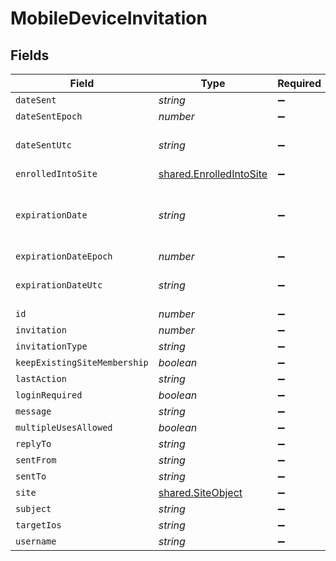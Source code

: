 # MobileDeviceInvitation


## Fields

| Field                                                              | Type                                                               | Required                                                           | Description                                                        | Example                                                            |
| ------------------------------------------------------------------ | ------------------------------------------------------------------ | ------------------------------------------------------------------ | ------------------------------------------------------------------ | ------------------------------------------------------------------ |
| `dateSent`                                                         | *string*                                                           | :heavy_minus_sign:                                                 | N/A                                                                | 2012-05-07 11:13:35                                                |
| `dateSentEpoch`                                                    | *number*                                                           | :heavy_minus_sign:                                                 | N/A                                                                | 1336407215609                                                      |
| `dateSentUtc`                                                      | *string*                                                           | :heavy_minus_sign:                                                 | N/A                                                                | 2012-05-07T11:13:35.609-0500                                       |
| `enrolledIntoSite`                                                 | [shared.EnrolledIntoSite](../../models/shared/enrolledintosite.md) | :heavy_minus_sign:                                                 | N/A                                                                |                                                                    |
| `expirationDate`                                                   | *string*                                                           | :heavy_minus_sign:                                                 | Use 'Unlimited' to specify no expiration                           | 2012-05-07 11:13:35                                                |
| `expirationDateEpoch`                                              | *number*                                                           | :heavy_minus_sign:                                                 | N/A                                                                | 1336407215609                                                      |
| `expirationDateUtc`                                                | *string*                                                           | :heavy_minus_sign:                                                 | N/A                                                                | 2012-05-07T11:13:35.609-0500                                       |
| `id`                                                               | *number*                                                           | :heavy_minus_sign:                                                 | N/A                                                                | 1                                                                  |
| `invitation`                                                       | *number*                                                           | :heavy_minus_sign:                                                 | N/A                                                                |                                                                    |
| `invitationType`                                                   | *string*                                                           | :heavy_minus_sign:                                                 | N/A                                                                | USER_INITATIED_EMAIL                                               |
| `keepExistingSiteMembership`                                       | *boolean*                                                          | :heavy_minus_sign:                                                 | N/A                                                                |                                                                    |
| `lastAction`                                                       | *string*                                                           | :heavy_minus_sign:                                                 | N/A                                                                | NONE                                                               |
| `loginRequired`                                                    | *boolean*                                                          | :heavy_minus_sign:                                                 | N/A                                                                |                                                                    |
| `message`                                                          | *string*                                                           | :heavy_minus_sign:                                                 | N/A                                                                |                                                                    |
| `multipleUsesAllowed`                                              | *boolean*                                                          | :heavy_minus_sign:                                                 | N/A                                                                |                                                                    |
| `replyTo`                                                          | *string*                                                           | :heavy_minus_sign:                                                 | N/A                                                                | it@company.com                                                     |
| `sentFrom`                                                         | *string*                                                           | :heavy_minus_sign:                                                 | N/A                                                                | Jamf Pro                                                           |
| `sentTo`                                                           | *string*                                                           | :heavy_minus_sign:                                                 | N/A                                                                | user@company.com                                                   |
| `site`                                                             | [shared.SiteObject](../../models/shared/siteobject.md)             | :heavy_minus_sign:                                                 | N/A                                                                |                                                                    |
| `subject`                                                          | *string*                                                           | :heavy_minus_sign:                                                 | N/A                                                                | Enroll your device                                                 |
| `targetIos`                                                        | *string*                                                           | :heavy_minus_sign:                                                 | N/A                                                                | iOS 4                                                              |
| `username`                                                         | *string*                                                           | :heavy_minus_sign:                                                 | N/A                                                                |                                                                    |